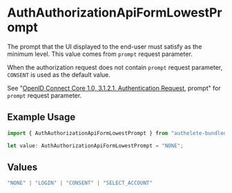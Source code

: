 # AuthAuthorizationApiFormLowestPrompt

The prompt that the UI displayed to the end-user must satisfy as the minimum level. This value comes from `prompt` request parameter.

When the authorization request does not contain `prompt` request parameter, `CONSENT` is used as the default value.

See "[OpenID Connect Core 1.0, 3.1.2.1. Authentication Request](https://openid.net/specs/openid-connect-core-1_0.html#AuthRequest), prompt" for `prompt` request parameter.


## Example Usage

```typescript
import { AuthAuthorizationApiFormLowestPrompt } from "authelete-bundled/models/operations";

let value: AuthAuthorizationApiFormLowestPrompt = "NONE";
```

## Values

```typescript
"NONE" | "LOGIN" | "CONSENT" | "SELECT_ACCOUNT"
```